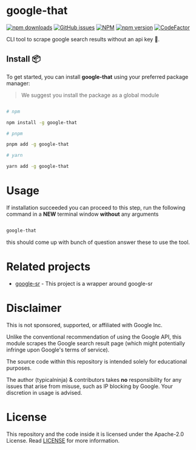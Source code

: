 # google-that

[![npm downloads](https://img.shields.io/npm/dw/google-that)](https://www.npmjs.com/package/google-that)
[![GitHub issues](https://img.shields.io/github/issues/typicalninja/google-sr)](https://github.com/typicalninja/google-sr/issues)
[![NPM](https://img.shields.io/npm/l/google-that)](https://www.npmjs.com/package/google-that)
[![npm version](https://img.shields.io/npm/v/google-that)](https://www.npmjs.com/package/google-that)
[![CodeFactor](https://www.codefactor.io/repository/github/typicalninja/google-sr/badge)](https://www.codefactor.io/repository/github/typicalninja/google-sr)

CLI tool to scrape google search results without an api key 🚀.

## Install 📦

To get started, you can install **google-that** using your preferred package manager:

> We suggest you install the package as a global module

```bash

# npm

npm install -g google-that

# pnpm 

pnpm add -g google-that

# yarn

yarn add -g google-that

```

# Usage

If installation succeeded you can proceed to this step, run the following command in a **NEW** terminal window **without** any arguments

```bash

google-that

```

this should come up with bunch of question answer these to use the tool.


# Related projects

* [google-sr](https://github.com/typicalninja/google-sr) - This project is a wrapper around google-sr

# Disclaimer

This is not sponsored, supported, or affiliated with Google Inc.

Unlike the conventional recommendation of using the Google API, this module scrapes the Google search result page (which might potentially infringe upon Google's terms of service).

The source code within this repository is intended solely for educational purposes.

The author (typicalninja) & contributors takes **no** responsibility for any issues that arise from misuse, such as IP blocking by Google. Your discretion in usage is advised.

# License

This repository and the code inside it is licensed under the Apache-2.0 License. Read [LICENSE](./LICENSE) for more information.
